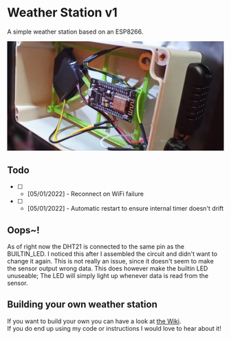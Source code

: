 # Weather Station v1
A simple weather station based on an ESP8266.

![Overview](https://github.com/JanoschABR/weather-station-v1/blob/d3cf0b37891ef15b32f3fb7d15556ca328d79d1d/assets/overview.jpg)

## Todo
 - [ ] - [05/01/2022] - Reconnect on WiFi failure
 - [ ] - [05/01/2022] - Automatic restart to ensure internal timer doesn't drift

## Oops~!
As of right now the DHT21 is connected to the same pin as the BUILTIN_LED. I noticed this after I assembled the circuit and didn't want to change it again. This is not really an issue, since it doesn't seem to make the sensor output wrong data. This does however make the builtin LED unuseable; The LED will simply light up whenever data is read from the sensor.

## Building your own weather station
If you want to build your own you can have a look at [the Wiki](https://github.com/JanoschABR/weather-station-v1/wiki/Components-&-Wiring).  
If you do end up using my code or instructions I would love to hear about it!
